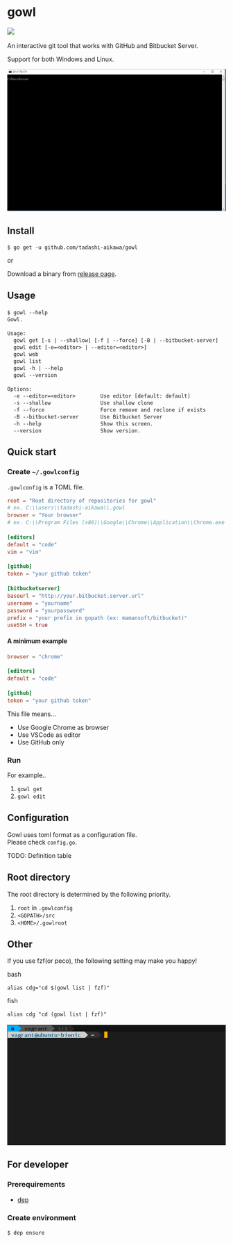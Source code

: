 gowl
====

![](https://img.shields.io/github/release/tadashi-aikawa/gowl.svg)

An interactive git tool that works with GitHub and Bitbucket Server.

Support for both Windows and Linux.

![DEMO](https://raw.githubusercontent.com/tadashi-aikawa/gowl/master/demo.gif)

Install
-------

```
$ go get -u github.com/tadashi-aikawa/gowl
```

or

Download a binary from [release page](https://github.com/tadashi-aikawa/gowl/releases).


Usage
-----

```
$ gowl --help
Gowl.

Usage:
  gowl get [-s | --shallow] [-f | --force] [-B | --bitbucket-server]
  gowl edit [-e=<editor> | --editor=<editor>]
  gowl web
  gowl list
  gowl -h | --help
  gowl --version

Options:
  -e --editor=<editor>        Use editor [default: default]
  -s --shallow                Use shallow clone
  -f --force                  Force remove and reclone if exists
  -B --bitbucket-server       Use Bitbucket Server
  -h --help                   Show this screen.
  --version                   Show version.
```


Quick start
-----------

### Create `~/.gowlconfig`

`.gowlconfig` is a TOML file.

```toml
root = "Root directory of repositories for gowl"
# ex. C:\\users\\tadashi-aikawa\\.gowl
browser = "Your browser"
# ex. C:\\Program Files (x86)\\Google\\Chrome\\Application\\Chrome.exe

[editors]
default = "code"
vim = "vim"

[github]
token = "your github token"

[bitbucketserver]
baseurl = "http://your.bitbucket.server.url"
username = "yourname"
password = "yourpassword"
prefix = "your prefix in gopath (ex: mamansoft/bitbucket)"
useSSH = true
```

#### A minimum example

```toml
browser = "chrome"

[editors]
default = "code"

[github]
token = "your github token"
```

This file means...

* Use Google Chrome as browser
* Use VSCode as editor
* Use GitHub only


### Run

For example..

1. `gowl get`
2. `gowl edit`


Configuration
-------------

Gowl uses toml format as a configuration file.  
Please check `config.go`.

TODO: Definition table


Root directory
--------------

The root directory is determined by the following priority.

1. `root` in `.gowlconfig`
2. `<GOPATH>/src`
3. `<HOME>/.gowlroot`


Other
-----

If you use fzf(or peco), the following setting may make you happy!

bash
```
alias cdg="cd $(gowl list | fzf)"
```

fish
```
alias cdg "cd (gowl list | fzf)"
```

![DEMO2](https://raw.githubusercontent.com/tadashi-aikawa/gowl/master/demo2.gif)


For developer
-------------

### Prerequirements

* [dep](https://golang.github.io/dep/)


### Create environment

```
$ dep ensure
```
